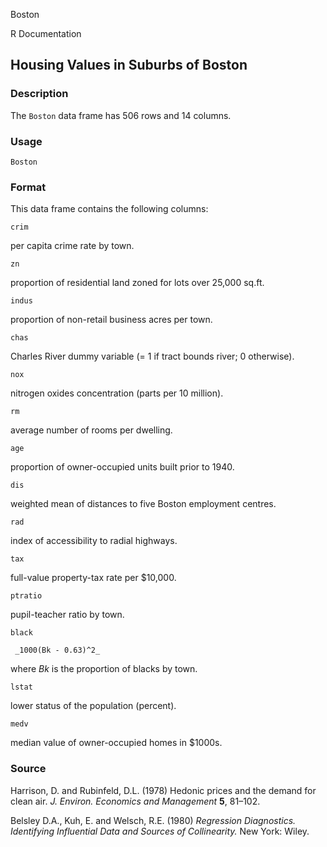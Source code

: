 Boston

R Documentation

##  Housing Values in Suburbs of Boston

### Description

The `Boston` data frame has 506 rows and 14 columns.

### Usage

    
    Boston

### Format

This data frame contains the following columns:

`crim`

per capita crime rate by town.

`zn`

proportion of residential land zoned for lots over 25,000 sq.ft.

`indus`

proportion of non-retail business acres per town.

`chas`

Charles River dummy variable (= 1 if tract bounds river; 0 otherwise).

`nox`

nitrogen oxides concentration (parts per 10 million).

`rm`

average number of rooms per dwelling.

`age`

proportion of owner-occupied units built prior to 1940.

`dis`

weighted mean of distances to five Boston employment centres.

`rad`

index of accessibility to radial highways.

`tax`

full-value property-tax rate per \$10,000.

`ptratio`

pupil-teacher ratio by town.

`black`

     _1000(Bk - 0.63)^2_

where _Bk_ is the proportion of blacks by town.

`lstat`

lower status of the population (percent).

`medv`

median value of owner-occupied homes in \$1000s.

### Source

Harrison, D. and Rubinfeld, D.L. (1978) Hedonic prices and the demand for
clean air. _J. Environ. Economics and Management_ **5**, 81–102.

Belsley D.A., Kuh, E. and Welsch, R.E. (1980) _Regression Diagnostics.
Identifying Influential Data and Sources of Collinearity._ New York: Wiley.

